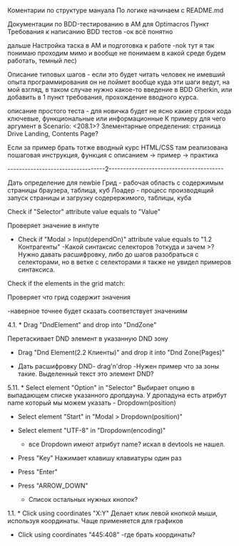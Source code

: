 Коментарии по структуре мануала
По логике начинаем с README.md 

Документации по BDD-тестированию в AM для Optimacros
Пункт Требования к написанию BDD тестов  -ок всё понятно

дальше Настройка таска в AM и подготовка к работе -nok тут я так понимаю проходим мимо и вообще не понимаем в какой среде будем работать, темный лес)

Описание типовых шагов - если это будет читать человек не имевший опыта программирования он не поймет вообще куда эти шаги ведут, на мой взгляд, в таком случае нужно какое-то введение в BDD Gherkin, или добавить в 1 пункт требования, прохождение вводного курса. 

описание простого теста - для новичка будет не ясно какие строки кода ключевые, функциональные или информационные
К примеру для чего аргумент в Scenario: <208.1>?
Злементарные определения: страница Drive Landing, Contents Page?

Если за пример брать тотже вводный курс HTML/CSS там реализована пошаговая инструкция, функция с описанием -> пример -> практика

----------------------------------2----------------------------------------

Дать определение для newbie
Грид - рабочая область с содержимым страницы браузера, таблица, куб
Лоадер - процесс производящий запуск страницы и загрузку содерержимого, таблицы, куба



Check if "Selector" attribute value equals to "Value"

Проверяет значение в инпуте

* Check if "Modal > Input(dependOn)" attribute value equals to "1.2 Контрагенты"
-Какой синтаксис селекторов ?откуда и зачем >? Нужно давать расшифровку, либо до шагов разобраться с селекторами, но в ветке с селекторами я также не увидел примеров синтаксиса.


Check if the elements in the grid match:

Проверяет что грид содержит значения

-наверное точнее будет сказать соответствует значениям


4.1. * Drag "DndElement" and drop into "DndZone"

Перетаскивает DND элемент в указанную DND зону

* Drag "Dnd Element(2.2 Клиенты)" and drop it into "Dnd Zone(Pages)"

- Дать расшифровку DND- drag'n'drop
-Нужен пример что за зоны такие. Выделенный текст это элемент DND?

5.11. * Select element "Option" in "Selector"
Выбирает опцию в выпадающем списке указанного дропдауна. У дропадуна есть атрибут name который мы можем указать - Dropdown(position)

* Select element "Start" in "Modal > Dropdown(position)"
* Select element "UTF-8" in "Dropdown(encoding)"
  - все Dropdown имеют атрибут name? искал в devtools не нашел.
 
* Press "Key"
Нажимает клавишу клавиатуры один раз

* Press "Enter"
* Press "ARROW_DOWN"
  - Список остальных нужных кнопок?

1.1. * Click using coordinates "X:Y"
Делает клик левой кнопкой мыши, используя координаты. Чаще применяется для графиков

* Click using coordinates "445:408"
-где брать координаты?
